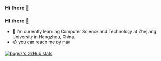 ### Hi there 👋

<!--
**bugsz/bugsz** is a ✨ _special_ ✨ repository because its `README.md` (this file) appears on your GitHub profile.

Here are some ideas to get you started:

- 🔭 I’m currently working on ...
- 🌱 I’m currently learning ...
- 👯 I’m looking to collaborate on ...
- 🤔 I’m looking for help with ...
- 💬 Ask me about ...
- 📫 How to reach me: ...
- 😄 Pronouns: ...
- ⚡ Fun fact: ...
-->

### Hi there 👋

- 🌱 I’m currently learning Computer Science and Technology at Zhejiang University in Hangzhou, China.
- 📫 you can reach me by [mail](mailto:suzhe@zju.edu.cn)

[![bugsz's GitHub stats](https://github-readme-stats.vercel.app/api?username=bugsz)](https://github.com/anuraghazra/github-readme-stats)
